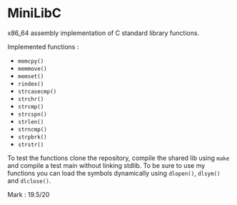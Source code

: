# MiniLibC
x86_64 assembly implementation of C standard library functions.

Implemented functions :
- ``memcpy()``
- ``memmove()``
- ``memset()``
- ``rindex()``
- ``strcasecmp()``
- ``strchr()``
- ``strcmp()``
- ``strcspn()``
- ``strlen()``
- ``strncmp()``
- ``strpbrk()``
- ``strstr()``

To test the functions clone the repository, compile the shared lib using ``make`` and compile a test main without linking stdlib. To be sure to use my functions you can load the symbols dynamically using ``dlopen()``, ``dlsym()`` and ``dlclose()``.

Mark : 19.5/20
